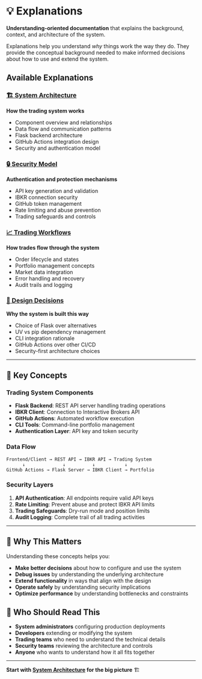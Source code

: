 # 💡 Explanations

**Understanding-oriented documentation** that explains the background, context, and architecture of the system.

Explanations help you understand *why* things work the way they do. They provide the conceptual background needed to make informed decisions about how to use and extend the system.

## Available Explanations

### [🏗️ System Architecture](architecture.md)
**How the trading system works**
- Component overview and relationships
- Data flow and communication patterns
- Flask backend architecture
- GitHub Actions integration design
- Security and authentication model

### [🔒 Security Model](security.md)
**Authentication and protection mechanisms**
- API key generation and validation
- IBKR connection security
- GitHub token management
- Rate limiting and abuse prevention
- Trading safeguards and controls

### [📈 Trading Workflows](trading-workflows.md)
**How trades flow through the system**
- Order lifecycle and states
- Portfolio management concepts
- Market data integration
- Error handling and recovery
- Audit trails and logging

### [🔧 Design Decisions](design-decisions.md)
**Why the system is built this way**
- Choice of Flask over alternatives
- UV vs pip dependency management
- CLI integration rationale
- GitHub Actions over other CI/CD
- Security-first architecture choices

---

## 🧠 Key Concepts

### Trading System Components

- **Flask Backend**: REST API server handling trading operations
- **IBKR Client**: Connection to Interactive Brokers API
- **GitHub Actions**: Automated workflow execution
- **CLI Tools**: Command-line portfolio management
- **Authentication Layer**: API key and token security

### Data Flow

```
Frontend/Client → REST API → IBKR API → Trading System
      ↓              ↓          ↓           ↓
GitHub Actions → Flask Server → IBKR Client → Portfolio
```

### Security Layers

1. **API Authentication**: All endpoints require valid API keys
2. **Rate Limiting**: Prevent abuse and protect IBKR API limits
3. **Trading Safeguards**: Dry-run mode and position limits
4. **Audit Logging**: Complete trail of all trading activities

---

## 🤔 Why This Matters

Understanding these concepts helps you:

- **Make better decisions** about how to configure and use the system
- **Debug issues** by understanding the underlying architecture
- **Extend functionality** in ways that align with the design
- **Operate safely** by understanding security implications
- **Optimize performance** by understanding bottlenecks and constraints

## 🎯 Who Should Read This

- **System administrators** configuring production deployments
- **Developers** extending or modifying the system
- **Trading teams** who need to understand the technical details
- **Security teams** reviewing the architecture and controls
- **Anyone** who wants to understand how it all fits together

---

**Start with [System Architecture](architecture.md) for the big picture** 🏗️ 